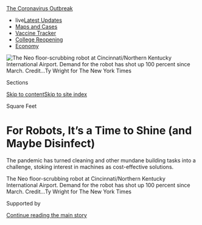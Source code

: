<div id="app">

<div>

<div>

<div>

</div>

<div data-aria-hidden="false">

<div id="site-content" data-role="main">

<div>

<div class="css-1aor85t" style="opacity:0.000000001;z-index:-1;visibility:hidden">

<div class="css-1hqnpie">

<div class="css-epjblv">

<span class="css-17xtcya">[Business](/section/business)</span><span class="css-x15j1o">|</span><span class="css-fwqvlz">For
Robots, It’s a Time to Shine (and Maybe
Disinfect)</span>

</div>

<div class="css-k008qs">

<div class="css-1iwv8en">

<span class="css-18z7m18"></span>

<div>

</div>

</div>

<span class="css-1n6z4y">https://nyti.ms/3fvB4eq</span>

<div class="css-1705lsu">

<div class="css-4xjgmj">

<div class="css-4skfbu" data-role="toolbar" data-aria-label="Social Media Share buttons, Save button, and Comments Panel with current comment count" data-testid="share-tools">

  - 
  - 
  - 
  - 
    
    <div class="css-6n7j50">
    
    </div>

  - 

</div>

</div>

</div>

</div>

</div>

</div>

<div id="NYT_TOP_BANNER_REGION" class="css-11qgg8s">

<div>

<div id="styln-prism-menu-1592847958612" class="section interactive-content interactive-size-medium css-1du2ztb">

<div class="css-17ih8de interactive-body">

<div id="scroll-container" class="css-1gj85ro">

[<span class="styln-title-wrap"><span class="css-1pje3qr">The
Coronavirus</span><span class="css-1pje3qr">
Outbreak</span></span>](https://www.nytimes.com/news-event/coronavirus?action=click&pgtype=Article&state=default&region=TOP_BANNER&context=storylines_menu)

  - <span class="css-kqxiym" data-emphasize="true">live</span>[Latest
    Updates](https://www.nytimes.com/2020/08/04/world/coronavirus-cases.html?action=click&pgtype=Article&state=default&region=TOP_BANNER&context=storylines_menu)
  - [Maps and
    Cases](https://www.nytimes.com/interactive/2020/us/coronavirus-us-cases.html?action=click&pgtype=Article&state=default&region=TOP_BANNER&context=storylines_menu)
  - [Vaccine
    Tracker](https://www.nytimes.com/interactive/2020/science/coronavirus-vaccine-tracker.html?action=click&pgtype=Article&state=default&region=TOP_BANNER&context=storylines_menu)
  - [College
    Reopening](https://www.nytimes.com/2020/08/02/us/covid-college-reopening.html?action=click&pgtype=Article&state=default&region=TOP_BANNER&context=storylines_menu)
  - [Economy](https://www.nytimes.com/live/2020/08/04/business/stock-market-today-coronavirus?action=click&pgtype=Article&state=default&region=TOP_BANNER&context=storylines_menu)

</div>

</div>

</div>

</div>

</div>

<div id="fullBleedHeaderContent">

<div class="css-n4ws9g">

![<span class="css-16f3y1r e13ogyst0" data-aria-hidden="true">The Neo
floor-scrubbing robot at Cincinnati/Northern Kentucky International
Airport. Demand for the robot has shot up 100 percent since March.
</span><span class="css-cnj6d5 e1z0qqy90" itemprop="copyrightHolder"><span class="css-1ly73wi e1tej78p0">Credit...</span><span><span>Ty
Wright for The New York
Times</span></span></span>](https://static01.nyt.com/images/2020/08/05/business/04Virus-Robots-01/04Virus-Robots-01-articleLarge.jpg?quality=75&auto=webp&disable=upscale)

</div>

<div class="css-3z92zw">

<div class="css-6cn7ki">

<div class="NYTAppHideMasthead css-1bcu9v6 e1suatyy0">

<div class="section css-1o1qe8k e1suatyy2">

<div class="css-cu5p7t er09x8g0">

<div class="css-6n7j50">

</div>

<span class="css-1dv1kvn">Sections</span>

[Skip to content](#site-content)[Skip to site index](#site-index)

</div>

<div class="css-10698na e1huz5gh0">

</div>

</div>

</div>

Square Feet

<div class="css-1sojcmr ehdk2mb0">

# For Robots, It’s a Time to Shine (and Maybe Disinfect)

</div>

The pandemic has turned cleaning and other mundane building tasks into a
challenge, stoking interest in machines as cost-effective solutions.

</div>

</div>

<div class="css-nwzfg5 e1gnum310">

<span class="css-1f9pvn2 business">The Neo floor-scrubbing robot at
Cincinnati/Northern Kentucky International Airport. Demand for the robot
has shot up 100 percent since March.
</span><span class="css-cnj6d5 e1z0qqy90" itemprop="copyrightHolder"><span class="css-1ly73wi e1tej78p0">Credit...</span><span><span>Ty
Wright for The New York Times</span></span></span>

</div>

<div id="sponsor-wrapper" class="css-1hyfx7x">

<div id="sponsor-slug" class="css-19vbshk">

Supported by

</div>

[Continue reading the main
story](#after-sponsor)

<div id="sponsor" class="ad sponsor-wrapper" style="text-align:center;height:100%;display:block">

</div>

<div id="after-sponsor">

</div>

</div>

<div class="css-1wx1auc e1gnum311">

<div class="css-18e8msd">

<div class="css-vp77d3 epjyd6m0">

<div class="css-1baulvz">

By <span class="css-1baulvz last-byline" itemprop="name">Lisa
Prevost</span>

</div>

</div>

  - 
    
    <div class="css-ld3wwf e16638kd2">
    
    Aug. 4, 2020Updated <span class="css-epvm6">12:32 p.m.
    ET</span>
    
    </div>

  - 
    
    <div class="css-4xjgmj">
    
    <div class="css-pvvomx" data-role="toolbar" data-aria-label="Social Media Share buttons, Save button, and Comments Panel with current comment count" data-testid="share-tools">
    
      - 
      - 
      - 
      - 
        
        <div class="css-6n7j50">
        
        </div>
    
      - 
    
    </div>
    
    </div>

</div>

</div>

</div>

<div class="section meteredContent css-1r7ky0e" name="articleBody" itemprop="articleBody">

<div class="css-1fanzo5 StoryBodyCompanionColumn">

<div class="css-53u6y8">

The Neo is a four-foot-tall, 1,000-pound robot floor scrubber. The
high-tech machine can cruise large commercial buildings on its own, with
no human supervision required.

Since its introduction in 2016, Neo’s sales have roughly doubled each
year, said Faizan Sheikh, the chief executive and a co-founder of
[Avidbots](https://www.avidbots.com/), the Canadian start-up that
created the robot. This year, however, demand has shot up 100 percent
just since the pandemic-induced shutdown in March. Suddenly, the need
for thorough, reliable and frequent cleaning is front and center.

“Before, a top executive at a big company would not really have known
how their facilities got cleaned,” Mr. Sheikh said. “They would have
outsourced it to a facilities management company, who might outsource it
out again.”

Now, company leaders are showing more interest, asking questions about
the cleaning process and schedule, as well as safety and effectiveness.
“That can lead to interest in automation,” he said.

</div>

</div>

<div class="css-1fanzo5 StoryBodyCompanionColumn">

<div class="css-53u6y8">

Indeed, cleaning robots are having a moment in commercial real estate.
Their creators are promoting the machines as cost-effective solutions to
the cleaning challenges posed by the pandemic. They can be put to
frequent use without requiring more paid labor hours, they are always
compliant, and some can even provide the data to prove that they have
scoured every inch assigned.

</div>

</div>

<div class="css-79elbk" data-testid="photoviewer-wrapper">

<div class="css-z3e15g" data-testid="photoviewer-wrapper-hidden">

</div>

<div class="css-1a48zt4 ehw59r15" data-testid="photoviewer-children">

![<span class="css-16f3y1r e13ogyst0" data-aria-hidden="true">Boston
Dynamics is developing a disinfecting solution that can be mounted atop
its Spot
robot.</span><span class="css-cnj6d5 e1z0qqy90" itemprop="copyrightHolder"><span class="css-1ly73wi e1tej78p0">Credit...</span><span>Mike
Blake/Reuters</span></span>](https://static01.nyt.com/images/2020/08/05/business/04Virus-Robots-05/merlin_163092192_85320fdf-442f-454e-b7d8-9a452d49ea70-articleLarge.jpg?quality=75&auto=webp&disable=upscale)

</div>

</div>

<div class="css-1fanzo5 StoryBodyCompanionColumn">

<div class="css-53u6y8">

The autonomous robots available now are primarily for cleaning floors
and carpets, but companies are busy developing other cleaning
applications. Boston Dynamics, a robotics design company in Waltham,
Mass., for example, is in a partnership to develop a disinfecting
solution that can be mounted atop its four-legged [Spot
robot](https://www.bostondynamics.com/spot), a company spokeswoman said.

Robotics are also being used to relieve humans of repetitive back-office
tasks like accounting, according to [a 2018
report](https://www2.deloitte.com/global/en/pages/real-estate/articles/robotics-real-estate-services.html)
from Deloitte. As more buildings incorporate smart technology, data
collection and conversion will become increasingly important.

[Somatic](http://getsomatic.com/), a start-up in New York, is working on
a robot that can clean bathrooms using a spray technology, said Michael
Levy, the chief executive. Removing a human cleaner from the bathroom
makes the area safer because of the reduced risk of spreading germs, Mr.
Levy said. And the robot will always do the job exactly as it is
programmed to do.

</div>

</div>

<div class="css-1fanzo5 StoryBodyCompanionColumn">

<div class="css-53u6y8">

“You have to let the chemicals set to do their job, but compliance is
tough in the industry,” Mr. Levy said. “If you tell a robot to leave the
chemicals for 36 seconds, they leave the chemicals for 36 seconds every
single
time.”

<div id="NYT_MAIN_CONTENT_1_REGION" class="css-9tf9ac">

<div>

<div id="styln-covid-updates-markets" class="section interactive-content interactive-size-medium css-1ftcdic">

<div class="css-17ih8de interactive-body">

<div id="styln-briefing-block">

<div class="briefing-block-header-section">

# [Latest Updates: Economy](https://www.nytimes.com/live/2020/08/04/business/stock-market-today-coronavirus?action=click&pgtype=Article&state=default&region=MAIN_CONTENT_1&context=storylines_live_updates)

</div>

<div class="briefing-block-lb-items">

<div class="briefing-block-update-time active">

[11m
ago](https://www.nytimes.com/live/2020/08/04/business/stock-market-today-coronavirus?action=click&pgtype=Article&state=default&region=MAIN_CONTENT_1&context=storylines_live_updates#the-ad-giant-publicis-has-parted-ways-with-an-executive-over-his-virus-tweets)

</div>

<div>

[The ad giant Publicis has ‘parted ways’ with an executive over his
virus
tweets.](https://www.nytimes.com/live/2020/08/04/business/stock-market-today-coronavirus?action=click&pgtype=Article&state=default&region=MAIN_CONTENT_1&context=storylines_live_updates#the-ad-giant-publicis-has-parted-ways-with-an-executive-over-his-virus-tweets)

</div>

<div class="briefing-block-update-time active">

[1h
ago](https://www.nytimes.com/live/2020/08/04/business/stock-market-today-coronavirus?action=click&pgtype=Article&state=default&region=MAIN_CONTENT_1&context=storylines_live_updates#nbcuniversal-to-cut-about-10-percent-of-its-work-force)

</div>

<div>

[NBCUniversal to cut about 10 percent of its work
force.](https://www.nytimes.com/live/2020/08/04/business/stock-market-today-coronavirus?action=click&pgtype=Article&state=default&region=MAIN_CONTENT_1&context=storylines_live_updates#nbcuniversal-to-cut-about-10-percent-of-its-work-force)

</div>

<div class="briefing-block-update-time active">

[3h
ago](https://www.nytimes.com/live/2020/08/04/business/stock-market-today-coronavirus?action=click&pgtype=Article&state=default&region=MAIN_CONTENT_1&context=storylines_live_updates#loans-are-harder-to-get-even-as-interest-rates-are-low)

</div>

<div>

[Loans are harder to get, even as interest rates are
low.](https://www.nytimes.com/live/2020/08/04/business/stock-market-today-coronavirus?action=click&pgtype=Article&state=default&region=MAIN_CONTENT_1&context=storylines_live_updates#loans-are-harder-to-get-even-as-interest-rates-are-low)

</div>

</div>

<div class="briefing-block-footer">

<div class="briefing-block-footer-meta">

[See more
updates](https://www.nytimes.com/live/2020/08/04/business/stock-market-today-coronavirus?action=click&pgtype=Article&state=default&region=MAIN_CONTENT_1&context=storylines_live_updates)

</div>

<div class="briefing-block-briefinglinks">

<span>More live coverage:</span>
[Global](https://www.nytimes.com/2020/08/04/world/coronavirus-cases.html?action=click&pgtype=Article&state=default&region=MAIN_CONTENT_1&context=storylines_live_updates)

</div>

</div>

</div>

</div>

</div>

</div>

</div>

The idea of robotic cleaning is not new. The first attempts were in the
1970s, Mr. Sheikh said, but the technology was not up to the task, and
the machines were “extremely cost
prohibitive.”

</div>

</div>

<div class="css-79elbk" data-testid="photoviewer-wrapper">

<div class="css-z3e15g" data-testid="photoviewer-wrapper-hidden">

</div>

<div class="css-1a48zt4 ehw59r15" data-testid="photoviewer-children">

<div class="css-1xdhyk6 erfvjey0">

<span class="css-1ly73wi e1tej78p0">Image</span>

<div class="css-zjzyr8">

<div data-testid="lazyimage-container" style="height:257.77777777777777px">

</div>

</div>

</div>

<span class="css-16f3y1r e13ogyst0" data-aria-hidden="true">The cameras
on the Neo robot can be monitored through a mobile
app.</span><span class="css-cnj6d5 e1z0qqy90" itemprop="copyrightHolder"><span class="css-1ly73wi e1tej78p0">Credit...</span><span>Ty
Wright for The New York Times</span></span>

</div>

</div>

<div class="css-1fanzo5 StoryBodyCompanionColumn">

<div class="css-53u6y8">

The Neo is sophisticated enough to create its own maps of a facility
after being walked through it a single time, he said. The customer then
works with Avidbots to develop cleaning plans, which may vary depending
on the day of the week.

“After a human selects a cleaning plan, you press start and walk away,”
Mr. Sheikh said. “The robot figures out its own path.”

Designed for facilities of at least 80,000 square feet, Neos sell for
$50,000, plus $300 a month for software that tracks cleaning
performance. At that price, the break-even point for the buyer is 12 to
18 months, Mr. Sheikh said.

They can also be rented for $2,500 a month, including maintenance and
software, on a minimum three-year contract.

</div>

</div>

<div class="css-1fanzo5 StoryBodyCompanionColumn">

<div class="css-53u6y8">

Cincinnati/Northern Kentucky International Airport deploys its Neo three
or four times a day to clean the hundreds of thousands of square feet of
tiled floor, said Brian Cobb, the airport’s chief innovation officer.

“Neo has the artificial intelligence capability where, as it’s moving
along its original path, if it sees something in its way, it will go
around it,” Mr. Cobb said. “If the obstacle is there the next day, Neo
will incorporate it into its
map.”

</div>

</div>

<div class="css-79elbk" data-testid="photoviewer-wrapper">

<div class="css-z3e15g" data-testid="photoviewer-wrapper-hidden">

</div>

<div class="css-1a48zt4 ehw59r15" data-testid="photoviewer-children">

<div class="css-1xdhyk6 erfvjey0">

<span class="css-1ly73wi e1tej78p0">Image</span>

<div class="css-zjzyr8">

<div data-testid="lazyimage-container" style="height:259.7111111111111px">

</div>

</div>

</div>

<span class="css-16f3y1r e13ogyst0" data-aria-hidden="true">Neo cleans
the floor at Cincinnati/Northern Kentucky International Airport three or
four times a
day.</span><span class="css-cnj6d5 e1z0qqy90" itemprop="copyrightHolder"><span class="css-1ly73wi e1tej78p0">Credit...</span><span>Ty
Wright for The New York Times</span></span>

</div>

</div>

<div class="css-1fanzo5 StoryBodyCompanionColumn">

<div class="css-53u6y8">

Before Neo’s activation in January, the airport had three workers
cleaning floors every night, amounting to an average 24 labor hours per
day, Mr. Cobb said. The Neo has taken over a portion of that, though
workers are still needed to do heavier floor maintenance, like
burnishing and recoating. It also frees cleaning staff to focus on
making sure that “high-touch” areas of the airport are cleaned more
frequently during the pandemic, he said.

SoftBank, the Japanese multinational conglomerate, introduced the
[Whiz](https://13779usreg20181102.com/us/whiz) autonomous carpet cleaner
through its robotics unit in November, said Kass Dawson, the vice
president of brand strategy and brand communications at SoftBank
Robotics. Already, more than 10,000 compact Whiz robots have been
deployed around the globe

They caught the attention of Jeff Tingley, the president of Sparkle
Services, a cleaning company in Enfield, Conn., that works in large
commercial facilities throughout Connecticut, New Jersey and New York.
He said he had long been interested in robotic cleaning but had not
found the technology to be advanced enough or cost effective.

“Vacuuming is one of the most time-consuming processes in cleaning. With
Whiz, you can essentially wipe out 90 percent of the vac time required,”
Mr. Tingley said. “You still need humans with backpack vacs for under
desks and chairs, but we’ve gained a lot of hours.”

</div>

</div>

<div class="css-1fanzo5 StoryBodyCompanionColumn">

<div class="css-53u6y8">

The Whiz leases for $500 to $550 a month, which includes maintenance and
data collection that provides clients with “the confirmed clean,” Mr.
Dawson
said.

</div>

</div>

![](https://static01.nyt.com/images/2020/08/04/autossell/04Virus-Robots-vid-still-2/04Virus-Robots-vid-still-2-videoSixteenByNineJumbo1600.jpg)

<div class="css-1fanzo5 StoryBodyCompanionColumn">

<div class="css-53u6y8">

The robot’s software was [developed by Brain
Corp](https://www.nytimes.com/2020/04/10/business/coronavirus-workplace-automation.html),
a San Diego company that teams up with outside manufacturers mainly in
cleaning and warehousing industries. Brain Corp’s autonomous technology,
BrainOS, is also in robots made by Tennant, Minuteman, Kärcher and
others.

In the second quarter this year, retailers’ use of BrainOS-powered
robots climbed 24 percent from a year earlier, said Chris Wright, Brain
Corp’s vice president of sales. Median daily use rose 20 percent, to
2.58 hours from 2.15, he said.

He noted that much of the increase was during daytime hours, signaling a
major shift in cleaning schedules.

“Cleaning is now coming to the first shift because it’s becoming
important to companies’ image,” Mr. Wright said. “Everyone’s a little
tentative when they walk into buildings now. One of the things that will
immediately put people at ease is when they see cleaning happening.”

Mr. Tingley has seen it when the Whiz is moving around an office floor.
It’s a “friendly machine” that stops if you walk in front of it and uses
a blinker to signal when it’s turning, and people seem to like it, he
said.

</div>

</div>

<div class="css-1fanzo5 StoryBodyCompanionColumn">

<div class="css-53u6y8">

“During this fearful period, the folks in buildings have blank looks or
even unhappy frowns,” he said. “When the Whiz passes by, it brings a
smile to their face. It’s almost like a pet — everybody wants to name
it.”

</div>

</div>

<div>

</div>

</div>

<div>

</div>

<div>

</div>

<div>

</div>

<div>

<div id="bottom-wrapper" class="css-1ede5it">

<div id="bottom-slug" class="css-l9onyx">

Advertisement

</div>

[Continue reading the main
story](#after-bottom)

<div id="bottom" class="ad bottom-wrapper" style="text-align:center;height:100%;display:block;min-height:90px">

</div>

<div id="after-bottom">

</div>

</div>

</div>

</div>

</div>

## Site Index

<div>

</div>

## Site Information Navigation

  - [© <span>2020</span> <span>The New York Times
    Company</span>](https://help.nytimes.com/hc/en-us/articles/115014792127-Copyright-notice)

<!-- end list -->

  - [NYTCo](https://www.nytco.com/)
  - [Contact
    Us](https://help.nytimes.com/hc/en-us/articles/115015385887-Contact-Us)
  - [Work with us](https://www.nytco.com/careers/)
  - [Advertise](https://nytmediakit.com/)
  - [T Brand Studio](http://www.tbrandstudio.com/)
  - [Your Ad
    Choices](https://www.nytimes.com/privacy/cookie-policy#how-do-i-manage-trackers)
  - [Privacy](https://www.nytimes.com/privacy)
  - [Terms of
    Service](https://help.nytimes.com/hc/en-us/articles/115014893428-Terms-of-service)
  - [Terms of
    Sale](https://help.nytimes.com/hc/en-us/articles/115014893968-Terms-of-sale)
  - [Site
    Map](https://spiderbites.nytimes.com)
  - [Help](https://help.nytimes.com/hc/en-us)
  - [Subscriptions](https://www.nytimes.com/subscription?campaignId=37WXW)

</div>

</div>

</div>

</div>
